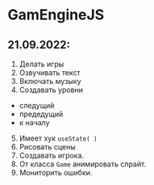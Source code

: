 # GamEngineJS

## 21.09.2022:
1. Делать игры
2. Озвучивать текст
3. Включать музыку
4. Создавать уровни
- следущий
- предедущий
- к началу
5. Имеет хук `useState( )`
6. Рисовать сцены
7. Создавать игрока.
8. От класса `Game` анимировать спрайт.
9. Мониторить ошибки.